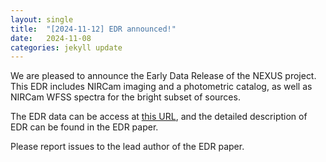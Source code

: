 ```yaml
---
layout: single
title:  "[2024-11-12] EDR announced!"
date:   2024-11-08
categories: jekyll update
---
```

We are pleased to announce the Early Data Release of the NEXUS project. This EDR includes NIRCam imaging and a photometric catalog, as well as NIRCam WFSS spectra for the bright subset of sources. 

The EDR data can be access at [this URL](https://ariel.astro.illinois.edu/nexus/edr/), and the detailed description of EDR can be found in the EDR paper. 

Please report issues to the lead author of the EDR paper.  
